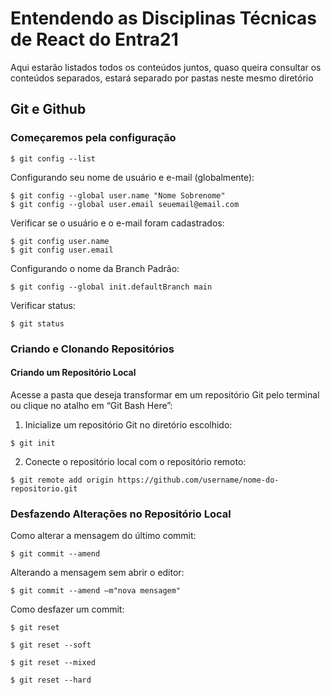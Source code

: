 <h1> Entendendo as Disciplinas Técnicas de React do Entra21 </h1>

<p>Aqui estarão listados todos os conteúdos juntos, quaso queira consultar os conteúdos separados, estará separado por pastas neste mesmo diretório</p>

<h2> Git e Github </h2>

<h3>Começaremos pela configuração</h3>

~~~
$ git config --list
~~~

<p>Configurando seu nome de usuário e e-mail (globalmente):</p>

~~~
$ git config --global user.name "Nome Sobrenome"
$ git config --global user.email seuemail@email.com
~~~

<p>Verificar se o usuário e o e-mail foram cadastrados:</p>

~~~
$ git config user.name
$ git config user.email
~~~


<p>Configurando o nome da Branch Padrão:</p>

~~~
$ git config --global init.defaultBranch main
~~~

<p>Verificar status:</p>

~~~
$ git status 
~~~

<h3>Criando e Clonando Repositórios</h3>

<h4>Criando um Repositório Local</h4>

<p>Acesse a pasta que deseja transformar em um repositório Git pelo terminal ou clique no atalho em “Git Bash Here”:</p>

1. Inicialize um repositório Git no diretório escolhido:

~~~
$ git init
~~~

2. Conecte o repositório local com o repositório remoto:

~~~
$ git remote add origin https://github.com/username/nome-do-repositorio.git
~~~

<h3>Desfazendo Alterações no Repositório Local</h3>

<p>Como alterar a mensagem do último commit:</p>

~~~
$ git commit --amend
~~~

<p>Alterando a mensagem sem abrir o editor:</p>

~~~
$ git commit --amend –m"nova mensagem"
~~~

<p>Como desfazer um commit:</p>

~~~
$ git reset
~~~

~~~
$ git reset --soft
~~~

~~~
$ git reset --mixed
~~~

~~~
$ git reset --hard
~~~
